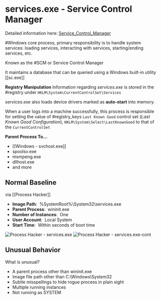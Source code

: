 # services.exe - Service Control Manager
Detailed information here: [Service_Control_Manager](https://en.wikipedia.org/wiki/Service_Control_Manager)

#Windows core process, primary responsibility is to handle system services: loading services, interacting with services, starting/ending services, etc.

Known as the #SCM or Service Control Manager

It maintains a database that can be queried using a Windows built-in utility [[sc.exe]]

**Registry Manipulation**
Information regarding *services.exe* is stored in the #registry under   `HKLM\System\CurrentControlSet\Services`

*services.exe* also loads device drivers marked as **auto-start** into memory.

When a user logs into a machine successfully, this process is responsible for setting the value of #registry_keys `Last Known Good` control set (*Last Known Good Configuration*), `HKLM\System\Select\LastKnownGood` to that of the `CurrentControlSet`

**Parent Process To...**
- [[Windows - svchost.exe]]
- spoolsv.exe
- msmpeng.exe
- dllhost.exe
- and more


## Normal Baseline
via [[Process Hacker]]
- **Image Path**:  %SystemRoot%\\System32\\services.exe
- **Parent Process**:  wininit.exe
- **Number of Instances**:  One
- **User Account**:  Local System
- **Start Time**:  Within seconds of boot time

![Process Hacker - services.exe](https://assets.tryhackme.com/additional/windows-processes/services.png)
![Process Hacker - services.exe-cont](https://assets.tryhackme.com/additional/windows-processes/services2.png)

## Unusual Behavior
What is unusual?
-   A parent process other than wininit.exe
-   Image file path other than C:\\Windows\\System32
-   Subtle misspellings to hide rogue process in plain sight
-   Multiple running instances
-   Not running as SYSTEM